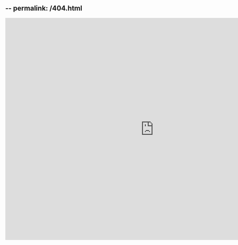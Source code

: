 --
permalink: /404.html
---
<iframe width="932" height="699" src="https://www.youtube.com/embed/kPy-liHYNoc" title="YOU JUST GOT KRISSED! #KRISSEDFOREVER" frameborder="0" allow="accelerometer; autoplay; clipboard-write; encrypted-media; gyroscope; picture-in-picture" allowfullscreen></iframe>
